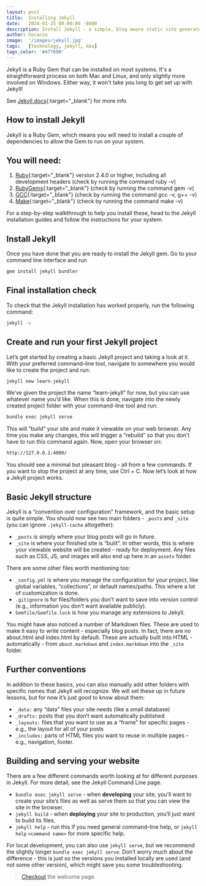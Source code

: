 ```yaml
---
layout: post
title:  Installing Jekyll
date:   2024-01-25 00:00:00 -0800
description: Install Jekyll - a simple, blog aware static site generator Ruby Gem.
author: horacio 
image:  '/images/jekyll.jpg'
tags:   [technology, jekyll, kba]
tags_color: '#477690'
---
```


Jekyll is a Ruby Gem that can be installed on most systems. It's a straightforward process on both Mac and Linux, and only slightly more involved on Windows. Either way, it won't take you long to get set up with Jekyll!

See [Jekyll docs](https://jekyllrb.com/docs/){:target="_blank"} for more info

## How to install Jekyll

Jekyll is a Ruby Gem, which means you will need to install a couple of dependencies to allow the Gem to run on your system.

## You will need:

1. [Ruby][1]{:target="_blank"} version 2.4.0 or higher, including all development headers (check by running the command ruby -v)
2. [RubyGems][2]{:target="_blank"} (check by running the command gem -v)
3. [GCC][3]{:target="_blank"} (check by running the command gcc -v, g++ -v)
4. [Make][4]{:target="_blank"} (check by running the command make -v)

[1]: https://www.ruby-lang.org/en/downloads
[2]: https://rubygems.org/pages/download
[3]: https://gcc.gnu.org/install
[4]: https://www.gnu.org/software/make

For a step-by-step walkthrough to help you install these, head to the Jekyll installation guides and follow the instructions for your system.

## Install Jekyll

Once you have done that you are ready to install the Jekyll gem. Go to your command line interface and run

```bash
gem install jekyll bundler
```

## Final installation check

To check that the Jekyll installation has worked properly, run the following command:

```bash
jekyll -v
```

## Create and run your first Jekyll project

Let’s get started by creating a basic Jekyll project and taking a look at it. With your preferred command-line tool, navigate to somewhere you would like to create the project and run:

```bash
jekyll new learn-jekyll
```

We’ve given the project the name “learn-jekyll” for now, but you can use whatever name you’d like. When this is done, navigate into the newly created project folder with your command-line tool and run:

```bash
bundle exec jekyll serve
```

This will “build” your site and make it viewable on your web browser. Any time you make any changes, this will trigger a “rebuild” so that you don’t have to run this command again. Now, open your browser on:

```bash
http://127.0.0.1:4000/
```

You should see a minimal but pleasant blog - all from a few commands. If you want to stop the project at any time, use Ctrl + C. Now let’s look at how a Jekyll project works.

## Basic Jekyll structure

Jekyll is a “convention over configuration” framework, and the basic setup is quite simple. You should now see two main folders - `_posts` and `_site` (you can ignore `.jekyll-cache` altogether):

- `_posts` is simply where your blog posts will go in future.
- `_site` is where your finished site is “built”. In other words, this is where your viewable website will be created - ready for deployment. Any files such as CSS, JS, and images will also end up here in an `assets` folder.

There are some other files worth mentioning too:

- `_config.yml` is where you manage the configuration for your project, like global variables, “collections”, or default names/paths. This where a lot of customization is done.
- `.gitignore` is for files/folders you don’t want to save into version control (e.g., information you don’t want available publicly).
- `Gemfile/Gemfile.lock` is how you manage any extensions to Jekyll.

You might have also noticed a number of Markdown files. These are used to make it easy to write content - especially blog posts. In fact, there are no about.html and index.html by default. These are actually built into HTML - automatically - from `about.markdown` and `index.markdown` into the `_site` folder.

## Further conventions

In addition to these basics, you can also manually add other folders with specific names that Jekyll will recognize. We will set these up in future lessons, but for now it’s just good to know about them:

- `_data:` any “data” files your site needs (like a small database)
- `_drafts:` posts that you don’t want automatically published
- `_layouts:` files that you want to use as a “frame” for specific pages - e.g., the layout for all of your posts
- `_includes:` parts of HTML files you want to reuse in multiple pages - e.g., navigation, footer.

## Building and serving your website

There are a few different commands worth looking at for different purposes in Jekyll. For more detail, see the Jekyll Command Line page.

- `bundle exec jekyll serve` - when **developing** your site, you’ll want to create your site’s files as well as serve them so that you can view the site in the browser.
- `jekyll build` - when **deploying** your site to production, you’ll just want to build its files.
- `jekyll help` - run this if you need general command-line help, or `jekyll help` `<command name>` for more specific help.

For local development, you can also use `jekyll serve`, but we recommend the slightly longer `bundle exec jekyll serve`. Don’t worry much about the difference - this is just so the versions you installed locally are used (and not some other version), which might save you some troubleshooting.

> [Checkout](/blog/welcome-to-jekyll) the welcome page.